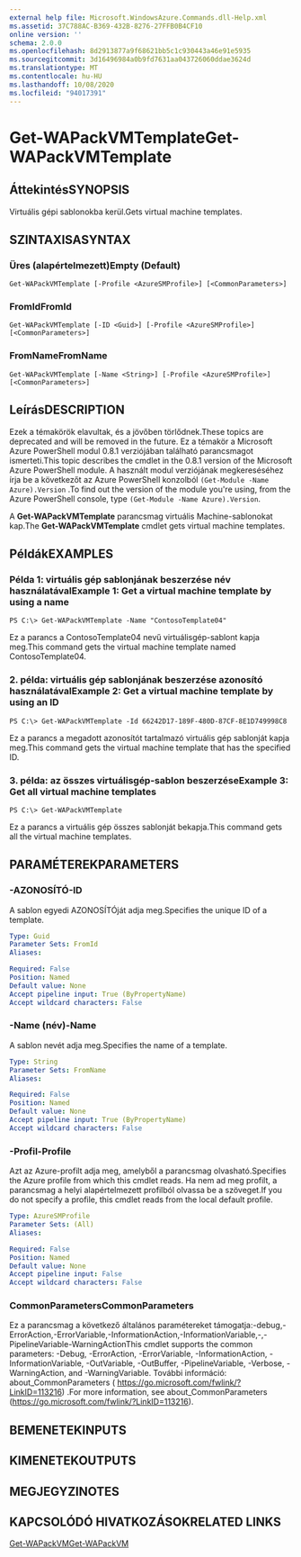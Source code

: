 ```yaml
---
external help file: Microsoft.WindowsAzure.Commands.dll-Help.xml
ms.assetid: 37C788AC-B369-432B-8276-27FFB0B4CF10
online version: ''
schema: 2.0.0
ms.openlocfilehash: 8d2913877a9f68621bb5c1c930443a46e91e5935
ms.sourcegitcommit: 3d16496984a0b9fd7631aa043726060ddae3624d
ms.translationtype: MT
ms.contentlocale: hu-HU
ms.lasthandoff: 10/08/2020
ms.locfileid: "94017391"
---
```

# <span data-ttu-id="b1930-101">Get-WAPackVMTemplate</span><span class="sxs-lookup"><span data-stu-id="b1930-101">Get-WAPackVMTemplate</span></span>

## <span data-ttu-id="b1930-102">Áttekintés</span><span class="sxs-lookup"><span data-stu-id="b1930-102">SYNOPSIS</span></span>
<span data-ttu-id="b1930-103">Virtuális gépi sablonokba kerül.</span><span class="sxs-lookup"><span data-stu-id="b1930-103">Gets virtual machine templates.</span></span>

## <span data-ttu-id="b1930-104">SZINTAXISA</span><span class="sxs-lookup"><span data-stu-id="b1930-104">SYNTAX</span></span>

### <span data-ttu-id="b1930-105">Üres (alapértelmezett)</span><span class="sxs-lookup"><span data-stu-id="b1930-105">Empty (Default)</span></span>
```
Get-WAPackVMTemplate [-Profile <AzureSMProfile>] [<CommonParameters>]
```

### <span data-ttu-id="b1930-106">FromId</span><span class="sxs-lookup"><span data-stu-id="b1930-106">FromId</span></span>
```
Get-WAPackVMTemplate [-ID <Guid>] [-Profile <AzureSMProfile>] [<CommonParameters>]
```

### <span data-ttu-id="b1930-107">FromName</span><span class="sxs-lookup"><span data-stu-id="b1930-107">FromName</span></span>
```
Get-WAPackVMTemplate [-Name <String>] [-Profile <AzureSMProfile>] [<CommonParameters>]
```

## <span data-ttu-id="b1930-108">Leírás</span><span class="sxs-lookup"><span data-stu-id="b1930-108">DESCRIPTION</span></span>
<span data-ttu-id="b1930-109">Ezek a témakörök elavultak, és a jövőben törlődnek.</span><span class="sxs-lookup"><span data-stu-id="b1930-109">These topics are deprecated and will be removed in the future.</span></span>
<span data-ttu-id="b1930-110">Ez a témakör a Microsoft Azure PowerShell modul 0.8.1 verziójában található parancsmagot ismerteti.</span><span class="sxs-lookup"><span data-stu-id="b1930-110">This topic describes the cmdlet in the 0.8.1 version of the Microsoft Azure PowerShell module.</span></span>
<span data-ttu-id="b1930-111">A használt modul verziójának megkereséséhez írja be a következőt az Azure PowerShell konzolból `(Get-Module -Name Azure).Version` .</span><span class="sxs-lookup"><span data-stu-id="b1930-111">To find out the version of the module you're using, from the Azure PowerShell console, type `(Get-Module -Name Azure).Version`.</span></span>

<span data-ttu-id="b1930-112">A **Get-WAPackVMTemplate** parancsmag virtuális Machine-sablonokat kap.</span><span class="sxs-lookup"><span data-stu-id="b1930-112">The **Get-WAPackVMTemplate** cmdlet gets virtual machine templates.</span></span>

## <span data-ttu-id="b1930-113">Példák</span><span class="sxs-lookup"><span data-stu-id="b1930-113">EXAMPLES</span></span>

### <span data-ttu-id="b1930-114">Példa 1: virtuális gép sablonjának beszerzése név használatával</span><span class="sxs-lookup"><span data-stu-id="b1930-114">Example 1: Get a virtual machine template by using a name</span></span>
```
PS C:\> Get-WAPackVMTemplate -Name "ContosoTemplate04"
```

<span data-ttu-id="b1930-115">Ez a parancs a ContosoTemplate04 nevű virtuálisgép-sablont kapja meg.</span><span class="sxs-lookup"><span data-stu-id="b1930-115">This command gets the virtual machine template named ContosoTemplate04.</span></span>

### <span data-ttu-id="b1930-116">2. példa: virtuális gép sablonjának beszerzése azonosító használatával</span><span class="sxs-lookup"><span data-stu-id="b1930-116">Example 2: Get a virtual machine template by using an ID</span></span>
```
PS C:\> Get-WAPackVMTemplate -Id 66242D17-189F-480D-87CF-8E1D749998C8
```

<span data-ttu-id="b1930-117">Ez a parancs a megadott azonosítót tartalmazó virtuális gép sablonját kapja meg.</span><span class="sxs-lookup"><span data-stu-id="b1930-117">This command gets the virtual machine template that has the specified ID.</span></span>

### <span data-ttu-id="b1930-118">3. példa: az összes virtuálisgép-sablon beszerzése</span><span class="sxs-lookup"><span data-stu-id="b1930-118">Example 3: Get all virtual machine templates</span></span>
```
PS C:\> Get-WAPackVMTemplate
```

<span data-ttu-id="b1930-119">Ez a parancs a virtuális gép összes sablonját bekapja.</span><span class="sxs-lookup"><span data-stu-id="b1930-119">This command gets all the virtual machine templates.</span></span>

## <span data-ttu-id="b1930-120">PARAMÉTEREK</span><span class="sxs-lookup"><span data-stu-id="b1930-120">PARAMETERS</span></span>

### <span data-ttu-id="b1930-121">-AZONOSÍTÓ</span><span class="sxs-lookup"><span data-stu-id="b1930-121">-ID</span></span>
<span data-ttu-id="b1930-122">A sablon egyedi AZONOSÍTÓját adja meg.</span><span class="sxs-lookup"><span data-stu-id="b1930-122">Specifies the unique ID of a template.</span></span>

```yaml
Type: Guid
Parameter Sets: FromId
Aliases:

Required: False
Position: Named
Default value: None
Accept pipeline input: True (ByPropertyName)
Accept wildcard characters: False
```

### <span data-ttu-id="b1930-123">-Name (név)</span><span class="sxs-lookup"><span data-stu-id="b1930-123">-Name</span></span>
<span data-ttu-id="b1930-124">A sablon nevét adja meg.</span><span class="sxs-lookup"><span data-stu-id="b1930-124">Specifies the name of a template.</span></span>

```yaml
Type: String
Parameter Sets: FromName
Aliases:

Required: False
Position: Named
Default value: None
Accept pipeline input: True (ByPropertyName)
Accept wildcard characters: False
```

### <span data-ttu-id="b1930-125">-Profil</span><span class="sxs-lookup"><span data-stu-id="b1930-125">-Profile</span></span>
<span data-ttu-id="b1930-126">Azt az Azure-profilt adja meg, amelyből a parancsmag olvasható.</span><span class="sxs-lookup"><span data-stu-id="b1930-126">Specifies the Azure profile from which this cmdlet reads.</span></span>
<span data-ttu-id="b1930-127">Ha nem ad meg profilt, a parancsmag a helyi alapértelmezett profilból olvassa be a szöveget.</span><span class="sxs-lookup"><span data-stu-id="b1930-127">If you do not specify a profile, this cmdlet reads from the local default profile.</span></span>

```yaml
Type: AzureSMProfile
Parameter Sets: (All)
Aliases:

Required: False
Position: Named
Default value: None
Accept pipeline input: False
Accept wildcard characters: False
```

### <span data-ttu-id="b1930-128">CommonParameters</span><span class="sxs-lookup"><span data-stu-id="b1930-128">CommonParameters</span></span>
<span data-ttu-id="b1930-129">Ez a parancsmag a következő általános paramétereket támogatja:-debug,-ErrorAction,-ErrorVariable,-InformationAction,-InformationVariable,-,-PipelineVariable-WarningAction</span><span class="sxs-lookup"><span data-stu-id="b1930-129">This cmdlet supports the common parameters: -Debug, -ErrorAction, -ErrorVariable, -InformationAction, -InformationVariable, -OutVariable, -OutBuffer, -PipelineVariable, -Verbose, -WarningAction, and -WarningVariable.</span></span> <span data-ttu-id="b1930-130">További információ: about_CommonParameters ( https://go.microsoft.com/fwlink/?LinkID=113216) .</span><span class="sxs-lookup"><span data-stu-id="b1930-130">For more information, see about_CommonParameters (https://go.microsoft.com/fwlink/?LinkID=113216).</span></span>

## <span data-ttu-id="b1930-131">BEMENETEK</span><span class="sxs-lookup"><span data-stu-id="b1930-131">INPUTS</span></span>

## <span data-ttu-id="b1930-132">KIMENETEK</span><span class="sxs-lookup"><span data-stu-id="b1930-132">OUTPUTS</span></span>

## <span data-ttu-id="b1930-133">MEGJEGYZI</span><span class="sxs-lookup"><span data-stu-id="b1930-133">NOTES</span></span>

## <span data-ttu-id="b1930-134">KAPCSOLÓDÓ HIVATKOZÁSOK</span><span class="sxs-lookup"><span data-stu-id="b1930-134">RELATED LINKS</span></span>

[<span data-ttu-id="b1930-135">Get-WAPackVM</span><span class="sxs-lookup"><span data-stu-id="b1930-135">Get-WAPackVM</span></span>](./Get-WAPackVM.md)


